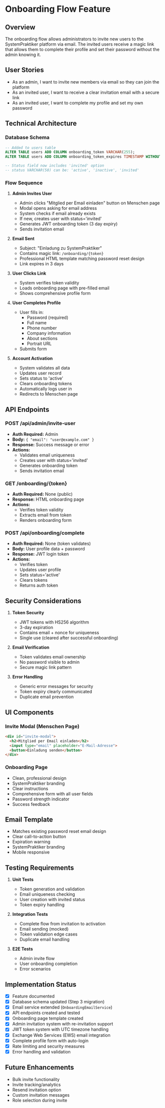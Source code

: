 # Onboarding Flow Feature

## Overview
The onboarding flow allows administrators to invite new users to the SystemPraktiker platform via email. The invited users receive a magic link that allows them to complete their profile and set their password without the admin knowing it.

## User Stories
- As an admin, I want to invite new members via email so they can join the platform
- As an invited user, I want to receive a clear invitation email with a secure link
- As an invited user, I want to complete my profile and set my own password

## Technical Architecture

### Database Schema
```sql
-- Added to users table
ALTER TABLE users ADD COLUMN onboarding_token VARCHAR(255);
ALTER TABLE users ADD COLUMN onboarding_token_expires TIMESTAMP WITHOUT TIME ZONE;

-- Status field now includes 'invited' option
-- status VARCHAR(50) can be: 'active', 'inactive', 'invited'
```

### Flow Sequence

1. **Admin Invites User**
   - Admin clicks "Mitglied per Email einladen" button on Menschen page
   - Modal opens asking for email address
   - System checks if email already exists
   - If new, creates user with status='invited'
   - Generates JWT onboarding token (3 day expiry)
   - Sends invitation email

2. **Email Sent**
   - Subject: "Einladung zu SystemPraktiker"
   - Contains magic link: `/onboarding/{token}`
   - Professional HTML template matching password reset design
   - Link expires in 3 days

3. **User Clicks Link**
   - System verifies token validity
   - Loads onboarding page with pre-filled email
   - Shows comprehensive profile form

4. **User Completes Profile**
   - User fills in:
     - Password (required)
     - Full name
     - Phone number
     - Company information
     - About sections
     - Portrait URL
   - Submits form

5. **Account Activation**
   - System validates all data
   - Updates user record
   - Sets status to 'active'
   - Clears onboarding tokens
   - Automatically logs user in
   - Redirects to Menschen page

## API Endpoints

### POST /api/admin/invite-user
- **Auth Required:** Admin
- **Body:** `{ "email": "user@example.com" }`
- **Response:** Success message or error
- **Actions:**
  - Validates email uniqueness
  - Creates user with status='invited'
  - Generates onboarding token
  - Sends invitation email

### GET /onboarding/{token}
- **Auth Required:** None (public)
- **Response:** HTML onboarding page
- **Actions:**
  - Verifies token validity
  - Extracts email from token
  - Renders onboarding form

### POST /api/onboarding/complete
- **Auth Required:** None (token validates)
- **Body:** User profile data + password
- **Response:** JWT login token
- **Actions:**
  - Verifies token
  - Updates user profile
  - Sets status='active'
  - Clears tokens
  - Returns auth token

## Security Considerations

1. **Token Security**
   - JWT tokens with HS256 algorithm
   - 3-day expiration
   - Contains email + nonce for uniqueness
   - Single use (cleared after successful onboarding)

2. **Email Verification**
   - Token validates email ownership
   - No password visible to admin
   - Secure magic link pattern

3. **Error Handling**
   - Generic error messages for security
   - Token expiry clearly communicated
   - Duplicate email prevention

## UI Components

### Invite Modal (Menschen Page)
```html
<div id="invite-modal">
  <h2>Mitglied per Email einladen</h2>
  <input type="email" placeholder="E-Mail-Adresse">
  <button>Einladung senden</button>
</div>
```

### Onboarding Page
- Clean, professional design
- SystemPraktiker branding
- Clear instructions
- Comprehensive form with all user fields
- Password strength indicator
- Success feedback

## Email Template
- Matches existing password reset email design
- Clear call-to-action button
- Expiration warning
- SystemPraktiker branding
- Mobile responsive

## Testing Requirements

1. **Unit Tests**
   - Token generation and validation
   - Email uniqueness checking
   - User creation with invited status
   - Token expiry handling

2. **Integration Tests**
   - Complete flow from invitation to activation
   - Email sending (mocked)
   - Token validation edge cases
   - Duplicate email handling

3. **E2E Tests**
   - Admin invite flow
   - User onboarding completion
   - Error scenarios

## Implementation Status
- [x] Feature documented
- [x] Database schema updated (Step 3 migration)
- [x] Email service extended (`OnboardingEmailService`)
- [x] API endpoints created and tested
- [x] Onboarding page template created
- [x] Admin invitation system with re-invitation support
- [x] JWT token system with UTC timezone handling
- [x] Exchange Web Services (EWS) email integration
- [x] Complete profile form with auto-login
- [x] Rate limiting and security measures
- [x] Error handling and validation

## Future Enhancements
- Bulk invite functionality
- Invite tracking/analytics
- Resend invitation option
- Custom invitation messages
- Role selection during invite